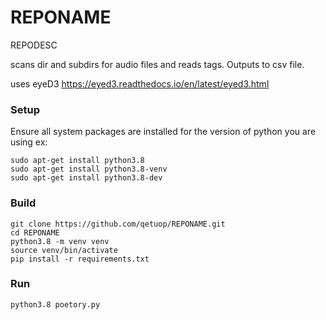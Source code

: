 # REPONAME
REPODESC

scans dir and subdirs for audio files and reads tags.  Outputs to csv file.

uses eyeD3
https://eyed3.readthedocs.io/en/latest/eyed3.html

### Setup
Ensure all system packages are installed for the version of python you are using ex:
```
sudo apt-get install python3.8
sudo apt-get install python3.8-venv
sudo apt-get install python3.8-dev
```

### Build
```
git clone https://github.com/qetuop/REPONAME.git
cd REPONAME
python3.8 -m venv venv  
source venv/bin/activate
pip install -r requirements.txt

```

### Run
```python3.8 poetory.py``` 

